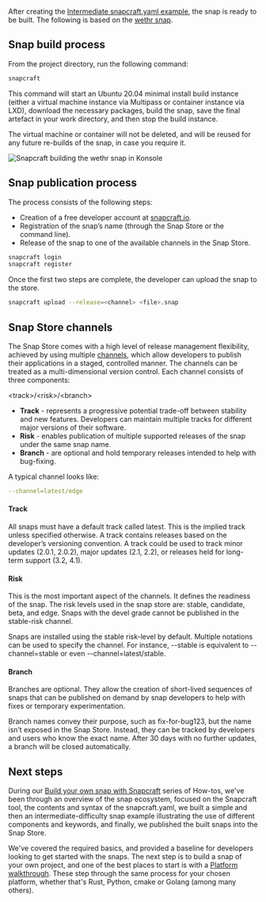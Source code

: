 After creating the [Intermediate snapcraft.yaml example](/t/intermediate-snapcraft-yaml-example/33076), the snap is ready to be built. The following is based on the [wethr snap](https://github.com/snapcrafters/wethr/blob/master/snap/snapcraft.yaml).

<h2 id='heading--build'>Snap build process</h2>

From the project directory, run the following command:

```bash
snapcraft
```

This command will start an Ubuntu 20.04 minimal install build instance (either a virtual machine instance via Multipass or container instance via LXD), download the necessary packages, build the snap, save the final artefact in your work directory, and then stop the build instance.

The virtual machine or container will not be deleted, and will be reused for any future re-builds of the snap, in case you require it.

![Snapcraft building the wethr snap in Konsole](https://assets.ubuntu.com/v1/af579545-snap-konsole.png)

<h2 id='heading--publish'>Snap publication process</h2>

The process consists of the following steps:

* Creation of a free developer account at [snapcraft.io](https://snapcraft.io/).
* Registration of the snap’s name (through the Snap Store or the command line).
* Release of the snap to one of the available channels in the Snap Store.

```bash
snapcraft login
snapcraft register
```

Once the first two steps are complete, the developer can upload the snap to the store.

```bash
snapcraft upload --release=<channel> <file>.snap
```

<h2 id='heading--channels'>Snap Store channels</h2>

The Snap Store comes with a high level of release management flexibility, achieved by using multiple [channels](https://snapcraft.io/docs/channels), which allow developers to publish their applications in a staged, controlled manner. The channels can be treated as a multi-dimensional version control. Each channel consists of three components:

\<track\>/\<risk\>/\<branch\>

* **Track** - represents a progressive potential trade-off between stability and new features. Developers can maintain multiple tracks for different major versions of their software.
* **Risk** - enables publication of multiple supported releases of the snap under the same snap name.
* **Branch** - are optional and hold temporary releases intended to help with bug-fixing.

A typical channel looks like:

```yaml
--channel=latest/edge
```

#### Track

All snaps must have a default track called latest. This is the implied track unless specified otherwise. A track contains releases based on the developer’s versioning convention. A track could be used to track minor updates (2.0.1, 2.0.2), major updates (2.1, 2.2), or releases held for long-term support (3.2, 4.1).

#### Risk

This is the most important aspect of the channels. It defines the readiness of the snap. The risk levels used in the snap store are: stable, candidate, beta, and edge. Snaps with the devel grade cannot be published in the stable-risk channel.

Snaps are installed using the stable risk-level by default. Multiple notations can be used to specify the channel. For instance, --stable is equivalent to --channel=stable or even --channel=latest/stable.

#### Branch

Branches are optional. They allow the creation of short-lived sequences of snaps that can be published on demand by snap developers to help with fixes or temporary experimentation.

Branch names convey their purpose, such as fix-for-bug123, but the name isn’t exposed in the Snap Store. Instead, they can be tracked by developers and users who know the exact name. After 30 days with no further updates, a branch will be closed automatically.

<h2 id='heading--next'>Next steps</h2>

During our [Build your own snap with Snapcraft](/t/build-your-own-snap-with-snapcraft/32983) series of How-tos, we've been through an overview of the snap ecosystem, focused on the Snapcraft tool, the contents and syntax of the snapcraft.yaml, we built a simple and then an intermediate-difficulty snap example illustrating the use of different components and keywords, and finally, we published the built snaps into the Snap Store.

We've covered the required basics, and provided a baseline for developers looking to get started with the snaps. The next step is to build a snap of your own project, and one of the best places to start is with a [Platform walkthrough](/t/creating-a-snap/6799). These step through the same process for your chosen platform, whether that's Rust, Python, cmake or Golang (among many others).